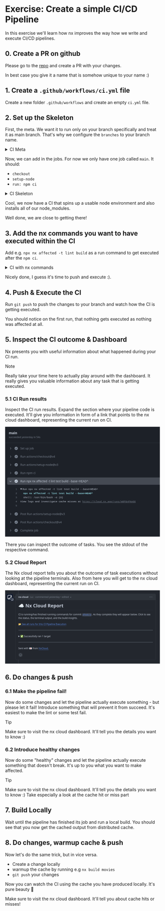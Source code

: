 # Exercise: Create a simple CI/CD Pipeline

In this exercise we'll learn how nx improves the way how we write and execute CI/CD pipelines.

## 0. Create a PR on github

Please go to the [repo](https://github.com/push-based/ws-nx-dfl-22-05-25) and create a PR with your changes.

In best case you give it a name that is somehow unique to your name :)

## 1. Create a `.github/workflows/ci.yml` file

Create a new folder `.github/workflows` and create an empty `ci.yml` file.

## 2. Set up the Skeleton

First, the meta. We want it to run only on your branch specifically and treat it as main branch.
That's why we configure the `branches` to your branch name.

<details>
  <summary>CI Meta</summary>

```yaml

name: CI
on:
  push:
    branches:
      - YOUR_BRANCH_NAME # 👈️👈️👈️👈️👈️👈️👈️ IMPORTANT

```

</details>

Now, we can add in the jobs.
For now we only have one job called `main`. It should:

* `checkout`
* `setup-node`
* `run: npm ci`

<details>
  <summary>CI Skeleton</summary>

```yaml

jobs:
  main:
    runs-on: ubuntu-latest
    steps:
      - uses: actions/checkout@v4
        with:
          fetch-depth: 0
      - uses: actions/setup-node@v3
        with:
          node-version: 20
          cache: 'npm'

      - run: npm ci

```

</details>

Cool, we now have a CI that spins up a usable node environment and also installs all of our node_modules.

Well done, we are close to getting there!

## 3. Add the nx commands you want to have executed within the CI

Add e.g. `npx nx affected -t lint build` as a run command to get
executed after the `npm ci`.

<details>
  <summary>CI with nx commands</summary>

```yaml

name: CI
on:
  push:
    branches:
      - YOUR_BRANCH_NAME # 👈️👈️👈️👈️👈️👈️👈️ IMPORTANT

jobs:
  main:
    runs-on: ubuntu-latest
    steps:
      - uses: actions/checkout@v4
        with:
          fetch-depth: 0
      - uses: actions/setup-node@v3
        with:
          node-version: 20
          cache: 'npm'

      - run: npm ci
      - run: npx nx affected -t lint build --base=HEAD^

```

</details>


Nicely done, I guess it's time to push and execute :).

## 4. Push & Execute the CI

Run `git push` to push the changes to your branch and watch how the 
CI is getting executed.

You should notice on the first run, that nothing gets executed as nothing
was affected at all.

## 5. Inspect the CI outcome & Dashboard

Nx presents you with useful information about what happened during your CI run.

> [!NOTE]
> Really take your time here to actually play around with the dashboard. It really gives you valuable information
> about any task that is getting executed.

### 5.1 CI Run results

Inspect the CI run results. Expand the section where your pipeline code is executed. It'll give
you information in form of a link that points to the nx cloud dashboard, representing the current run on CI.

![ci-run.png](./images/ci-run.png)

There you can inspect the outcome of tasks. You see the stdout of the respective command.

### 5.2 Cloud Report

The Nx cloud report tells you about the outcome of task executions without looking at the pipeline terminals.
Also from here you will get to the nx cloud dashboard, representing the current run on CI.

![nx-cloud-report.png](./images/nx-cloud-report.png)

## 6. Do changes & push

### 6.1 Make the pipeline fail!

Now do some changes and let the pipeline actually execute something - but please let it fail!
Introduce something that will prevent it from succeed. It's easiest to make the lint or some test fail.

> [!TIP]
> Make sure to visit the nx cloud dashboard. It'll tell you the details you want to know :)

### 6.2 Introduce healthy changes

Now do some "healthy" changes and let the pipeline actually execute something that doesn't break. It's up to you what you want to make affected.

> [!TIP]
> Make sure to visit the nx cloud dashboard. It'll tell you the details you want to know :)
> Take especially a look at the cache hit or miss part

## 7. Build Locally

Wait until the pipeline has finished its job and run a local build. 
You should see that you now get the cached output from distributed cache.

## 8. Do changes, warmup cache & push

Now let's do the same trick, but in vice versa.

* Create a change locally
* warmup the cache by running e.g `nx build movies`
* `git push` your changes

Now you can watch the CI using the cache you have produced locally. It's pure beauty 🤌

Make sure to visit the nx cloud dashboard. It'll tell you about cache hits or misses!

